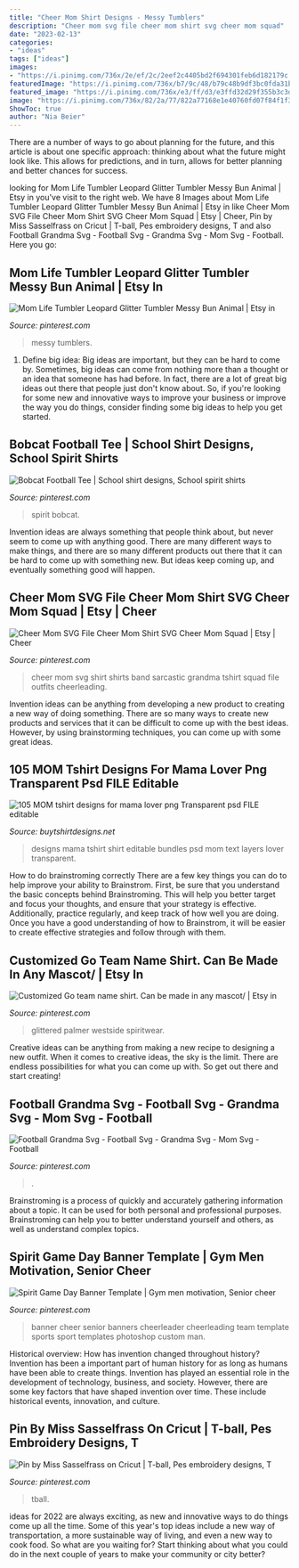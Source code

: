 ```yaml
---
title: "Cheer Mom Shirt Designs - Messy Tumblers"
description: "Cheer mom svg file cheer mom shirt svg cheer mom squad"
date: "2023-02-13"
categories:
- "ideas"
tags: ["ideas"]
images:
- "https://i.pinimg.com/736x/2e/ef/2c/2eef2c4405bd2f694301feb6d182179c.jpg"
featuredImage: "https://i.pinimg.com/736x/b7/9c/48/b79c48b9df3bc0fda31b30fe182ca1a2.jpg"
featured_image: "https://i.pinimg.com/736x/e3/ff/d3/e3ffd32d29f355b3c3d6a6267bab48b7.jpg"
image: "https://i.pinimg.com/736x/82/2a/77/822a77168e1e40760fd07f84f1f3dfaa.jpg"
ShowToc: true
author: "Nia Beier"
---
```



There are a number of ways to go about planning for the future, and this article is about one specific approach: thinking about what the future might look like. This allows for predictions, and in turn, allows for better planning and better chances for success.

	

		
looking for Mom Life Tumbler Leopard Glitter Tumbler Messy Bun Animal | Etsy in you've visit to the right web. We have 8 Images about Mom Life Tumbler Leopard Glitter Tumbler Messy Bun Animal | Etsy in like Cheer Mom SVG File Cheer Mom Shirt SVG Cheer Mom Squad | Etsy | Cheer, Pin by Miss Sasselfrass on Cricut | T-ball, Pes embroidery designs, T and also Football Grandma Svg - Football Svg - Grandma Svg - Mom Svg - Football. Here you go:
		
    
## Mom Life Tumbler Leopard Glitter Tumbler Messy Bun Animal | Etsy In

<img loading=lazy src="https://i.pinimg.com/736x/b7/9c/48/b79c48b9df3bc0fda31b30fe182ca1a2.jpg" onerror="this.onerror=null;this.src='https://tse1.mm.bing.net/th?id=OIP.oNxlHmjZbdBy7meaTy_N4QHaNA&amp;pid=15.1';" alt="Mom Life Tumbler Leopard Glitter Tumbler Messy Bun Animal | Etsy in">

_Source: pinterest.com_

>messy tumblers. 

	

1. Define big idea:
Big ideas are important, but they can be hard to come by. Sometimes, big ideas can come from nothing more than a thought or an idea that someone has had before. In fact, there are a lot of great big ideas out there that people just don't know about. So, if you're looking for some new and innovative ways to improve your business or improve the way you do things, consider finding some big ideas to help you get started.

    
## Bobcat Football Tee | School Shirt Designs, School Spirit Shirts

<img loading=lazy src="https://i.pinimg.com/736x/2e/ef/2c/2eef2c4405bd2f694301feb6d182179c.jpg" onerror="this.onerror=null;this.src='https://tse1.mm.bing.net/th?id=OIP.rmroTA1Qs1UsVXgyrIQO2wHaLH&amp;pid=15.1';" alt="Bobcat Football Tee | School shirt designs, School spirit shirts">

_Source: pinterest.com_

>spirit bobcat. 

	

Invention ideas are always something that people think about, but never seem to come up with anything good. There are many different ways to make things, and there are so many different products out there that it can be hard to come up with something new. But ideas keep coming up, and eventually something good will happen.

    
## Cheer Mom SVG File Cheer Mom Shirt SVG Cheer Mom Squad | Etsy | Cheer

<img loading=lazy src="https://i.pinimg.com/736x/82/2a/77/822a77168e1e40760fd07f84f1f3dfaa.jpg" onerror="this.onerror=null;this.src='https://tse3.mm.bing.net/th?id=OIP.f8cxe8OHSspJtK4AkFRShAHaGz&amp;pid=15.1';" alt="Cheer Mom SVG File Cheer Mom Shirt SVG Cheer Mom Squad | Etsy | Cheer">

_Source: pinterest.com_

>cheer mom svg shirt shirts band sarcastic grandma tshirt squad file outfits cheerleading. 

	

Invention ideas can be anything from developing a new product to creating a new way of doing something. There are so many ways to create new products and services that it can be difficult to come up with the best ideas. However, by using brainstorming techniques, you can come up with some great ideas.

    
## 105 MOM Tshirt Designs For Mama Lover Png Transparent Psd FILE Editable

<img loading=lazy src="https://www.buytshirtdesigns.net/wp-content/uploads/2020/10/33A-259-788x800.png" onerror="this.onerror=null;this.src='https://tse3.mm.bing.net/th?id=OIP.Mid1S5L4zHZirdljDFGIxAHaHh&amp;pid=15.1';" alt="105 MOM tshirt designs for mama lover png Transparent psd FILE editable">

_Source: buytshirtdesigns.net_

>designs mama tshirt shirt editable bundles psd mom text layers lover transparent. 

	

How to do brainstroming correctly
There are a few key things you can do to help improve your ability to Brainstrom. First, be sure that you understand the basic concepts behind Brainstroming. This will help you better target and focus your thoughts, and ensure that your strategy is effective. Additionally, practice regularly, and keep track of how well you are doing. Once you have a good understanding of how to Brainstrom, it will be easier to create effective strategies and follow through with them.

    
## Customized Go Team Name Shirt. Can Be Made In Any Mascot/ | Etsy In

<img loading=lazy src="https://i.pinimg.com/736x/6c/6f/d9/6c6fd94e76f53063d4d7df6eb223a264.jpg" onerror="this.onerror=null;this.src='https://tse3.mm.bing.net/th?id=OIP.EXmNciaEAXIJwJkcOyJa7gHaF4&amp;pid=15.1';" alt="Customized Go team name shirt. Can be made in any mascot/ | Etsy in">

_Source: pinterest.com_

>glittered palmer westside spiritwear. 

	

Creative ideas can be anything from making a new recipe to designing a new outfit. When it comes to creative ideas, the sky is the limit. There are endless possibilities for what you can come up with. So get out there and start creating!

    
## Football Grandma Svg - Football Svg - Grandma Svg - Mom Svg - Football

<img loading=lazy src="https://i.pinimg.com/736x/e3/ff/d3/e3ffd32d29f355b3c3d6a6267bab48b7.jpg" onerror="this.onerror=null;this.src='https://tse4.mm.bing.net/th?id=OIP.oX3L7hVTk-orDpzOAEOmzgHaHF&amp;pid=15.1';" alt="Football Grandma Svg - Football Svg - Grandma Svg - Mom Svg - Football">

_Source: pinterest.com_

>. 

	

Brainstroming is a process of quickly and accurately gathering information about a topic. It can be used for both personal and professional purposes. Brainstroming can help you to better understand yourself and others, as well as understand complex topics.

    
## Spirit Game Day Banner Template | Gym Men Motivation, Senior Cheer

<img loading=lazy src="https://i.pinimg.com/736x/46/91/4f/46914f4c8951d8abdd70a69d062cd575--banner-template-banner-ideas.jpg" onerror="this.onerror=null;this.src='https://tse3.mm.bing.net/th?id=OIP.ipVi1xQ_yEQSRpDJK4TIvAAAAA&amp;pid=15.1';" alt="Spirit Game Day Banner Template | Gym men motivation, Senior cheer">

_Source: pinterest.com_

>banner cheer senior banners cheerleader cheerleading team template sports sport templates photoshop custom man. 

	

Historical overview: How has invention changed throughout history?
Invention has been a important part of human history for as long as humans have been able to create things. Invention has played an essential role in the development of technology, business, and society. However, there are some key factors that have shaped invention over time. These include historical events, innovation, and culture.

    
## Pin By Miss Sasselfrass On Cricut | T-ball, Pes Embroidery Designs, T

<img loading=lazy src="https://i.pinimg.com/736x/9a/aa/83/9aaa83463cc4b48bb96d277d544eb94a.jpg" onerror="this.onerror=null;this.src='https://tse1.mm.bing.net/th?id=OIP.lc-n1caa734pBjIY8uuRLQHaKe&amp;pid=15.1';" alt="Pin by Miss Sasselfrass on Cricut | T-ball, Pes embroidery designs, T">

_Source: pinterest.com_

>tball. 

	

ideas for 2022 are always exciting, as new and innovative ways to do things come up all the time. Some of this year's top ideas include a new way of transportation, a more sustainable way of living, and even a new way to cook food. So what are you waiting for? Start thinking about what you could do in the next couple of years to make your community or city better?

